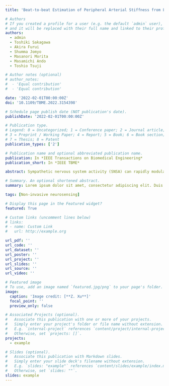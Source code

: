 ```yaml
---
title: 'Beat-to-beat Estimation of Peripheral Arterial Stiffness from Local PWV for Quantitative Evaluation of Sympathetic Nervous System Activity'

# Authors
# If you created a profile for a user (e.g. the default `admin` user), write the username (folder name) here
# and it will be replaced with their full name and linked to their profile.
authors:
  - admin
  - Toshiki Sakagawa
  - Akira Furui
  - Shumma Jomyo
  - Masanori Morita
  - Masamichi Ando
  - Toshio Tsuji

# Author notes (optional)
# author_notes:
#  - 'Equal contribution'
#  - 'Equal contribution'

date: '2022-02-01T00:00:00Z'
doi: '10.1109/TBME.2022.3154398'

# Schedule page publish date (NOT publication's date).
publishDate: '2022-02-01T00:00:00Z'

# Publication type.
# Legend: 0 = Uncategorized; 1 = Conference paper; 2 = Journal article;
# 3 = Preprint / Working Paper; 4 = Report; 5 = Book; 6 = Book section;
# 7 = Thesis; 8 = Patent
publication_types: ['2']

# Publication name and optional abbreviated publication name.
publication: In *IEEE Transactions on Biomedical Engineering*
publication_short: In *IEEE TBME*

abstract: Sympathetic nervous system activity (SNSA) can rapidly modulate arterial stiffness, thus making it an important biomarker for SNSA evaluation. Pulse wave velocity (PWV) is a well-known quantitative indicator of arterial stiffness, but its functional responsivity to SNSA has not been elucidated. This paper reports a method to estimate rapid changes in peripheral arterial stiffness induced by SNSA using local PWV (LPWV) and to further quantify SNSA based on the estimated stiffness. LPWV was measured from the artery near the wrist to the artery near the forefinger using a biodegradable piezoelectric sensor and a photoplethysmography sensor in an electrocutaneous stimulus experiment in which pain indicts the SNSA. The relationship between LPWV, simultaneously measured peripheral arterial stiffness index, and self-reported pain intensity was quantified. The stiffness estimated by LPWV alone and the stiffness estimated by LPWV and arterial pressure both approximate the peripheral arterial stiffness index (<i>R</i><sup>2</sup> = 0.9775 and 0.9719). Pain intensity can be quantitatively evaluated in a sigmoidal relationship by either the estimated stiffness based on LPWV alone (<i>r</i> = 0.8594) or the estimated stiffness based on LPWV and arterial pressure (<i>r</i> = 0.9738). Our results demonstrated the validity of LPWV in the quantitative evaluation of SNSA and the optionality of blood pressure correction depending on application scenarios. This study advances the understanding of sympathetic innervation of peripheral arteries through the sympathetic responsivity of LPWV and contributes a quantitative biomarker for SNSA evaluation.

# Summary. An optional shortened abstract.
summary: Lorem ipsum dolor sit amet, consectetur adipiscing elit. Duis posuere tellus ac convallis placerat. Proin tincidunt magna sed ex sollicitudin condimentum.

tags: [Non-invasive neurosensing]

# Display this page in the Featured widget?
featured: True

# Custom links (uncomment lines below)
# links:
# - name: Custom Link
#   url: http://example.org

url_pdf: ''
url_code: ''
url_dataset: ''
url_poster: ''
url_project: ''
url_slides: ''
url_source: ''
url_video: ''

# Featured image
# To use, add an image named `featured.jpg/png` to your page's folder.
image:
  caption: 'Image credit: [**Z. Xu**]'
  focal_point: ''
  preview_only: false

# Associated Projects (optional).
#   Associate this publication with one or more of your projects.
#   Simply enter your project's folder or file name without extension.
#   E.g. `internal-project` references `content/project/internal-project/index.md`.
#   Otherwise, set `projects: []`.
projects:
  - example

# Slides (optional).
#   Associate this publication with Markdown slides.
#   Simply enter your slide deck's filename without extension.
#   E.g. `slides: "example"` references `content/slides/example/index.md`.
#   Otherwise, set `slides: ""`.
slides: example
---
```


